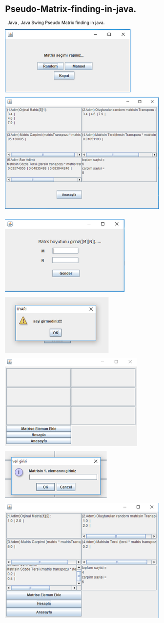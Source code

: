 # Pseudo-Matrix-finding-in-java.
&nbsp; 
Java , Java Swing 
Pseudo Matrix finding in java.
&nbsp;&nbsp;&nbsp;&nbsp;&nbsp;&nbsp;&nbsp;&nbsp;

![alt text](https://github.com/MehmetAran/Pseudo-Matrix-finding-in-java./blob/master/screenshots/1.PNG)
&nbsp;&nbsp;&nbsp;&nbsp;&nbsp;&nbsp;&nbsp;&nbsp;

![alt text](https://github.com/MehmetAran/Pseudo-Matrix-finding-in-java./blob/master/screenshots/2.PNG)
&nbsp;&nbsp;&nbsp;&nbsp;&nbsp;&nbsp;&nbsp;&nbsp;

![alt text](https://github.com/MehmetAran/Pseudo-Matrix-finding-in-java./blob/master/screenshots/3.PNG)
&nbsp;&nbsp;&nbsp;&nbsp;&nbsp;&nbsp;&nbsp;&nbsp;

![alt text](https://github.com/MehmetAran/Pseudo-Matrix-finding-in-java./blob/master/screenshots/4.PNG)
&nbsp;&nbsp;&nbsp;&nbsp;&nbsp;&nbsp;&nbsp;&nbsp;

![alt text](https://github.com/MehmetAran/Pseudo-Matrix-finding-in-java./blob/master/screenshots/5.PNG)
&nbsp;&nbsp;&nbsp;&nbsp;&nbsp;&nbsp;&nbsp;&nbsp;

![alt text](https://github.com/MehmetAran/Pseudo-Matrix-finding-in-java./blob/master/screenshots/7.PNG)
&nbsp;&nbsp;&nbsp;&nbsp;&nbsp;&nbsp;&nbsp;&nbsp;

![alt text](https://github.com/MehmetAran/Pseudo-Matrix-finding-in-java./blob/master/screenshots/8.PNG)
&nbsp;&nbsp;&nbsp;&nbsp;&nbsp;&nbsp;&nbsp;&nbsp;
